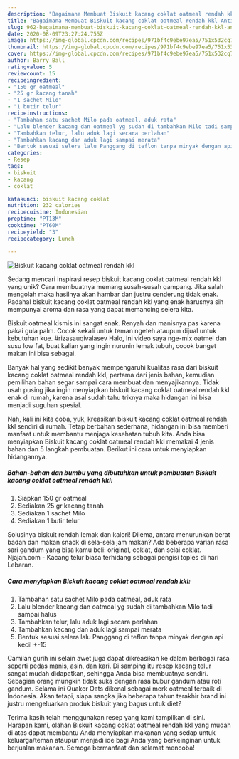```yaml
---
description: "Bagaimana Membuat Biskuit kacang coklat oatmeal rendah kkl Anti Gagal"
title: "Bagaimana Membuat Biskuit kacang coklat oatmeal rendah kkl Anti Gagal"
slug: 962-bagaimana-membuat-biskuit-kacang-coklat-oatmeal-rendah-kkl-anti-gagal
date: 2020-08-09T23:27:24.755Z
image: https://img-global.cpcdn.com/recipes/971bf4c9ebe97ea5/751x532cq70/biskuit-kacang-coklat-oatmeal-rendah-kkl-foto-resep-utama.jpg
thumbnail: https://img-global.cpcdn.com/recipes/971bf4c9ebe97ea5/751x532cq70/biskuit-kacang-coklat-oatmeal-rendah-kkl-foto-resep-utama.jpg
cover: https://img-global.cpcdn.com/recipes/971bf4c9ebe97ea5/751x532cq70/biskuit-kacang-coklat-oatmeal-rendah-kkl-foto-resep-utama.jpg
author: Barry Ball
ratingvalue: 5
reviewcount: 15
recipeingredient:
- "150 gr oatmeal"
- "25 gr kacang tanah"
- "1 sachet Milo"
- "1 butir telur"
recipeinstructions:
- "Tambahan satu sachet Milo pada oatmeal, aduk rata"
- "Lalu blender kacang dan oatmeal yg sudah di tambahkan Milo tadi sampai halus"
- "Tambahkan telur, lalu aduk lagi secara perlahan"
- "Tambahkan kacang dan aduk lagi sampai merata"
- "Bentuk sesuai selera lalu Panggang di teflon tanpa minyak dengan api kecil +-15"
categories:
- Resep
tags:
- biskuit
- kacang
- coklat

katakunci: biskuit kacang coklat 
nutrition: 232 calories
recipecuisine: Indonesian
preptime: "PT13M"
cooktime: "PT60M"
recipeyield: "3"
recipecategory: Lunch

---
```



![Biskuit kacang coklat oatmeal rendah kkl](https://img-global.cpcdn.com/recipes/971bf4c9ebe97ea5/751x532cq70/biskuit-kacang-coklat-oatmeal-rendah-kkl-foto-resep-utama.jpg)

Sedang mencari inspirasi resep biskuit kacang coklat oatmeal rendah kkl yang unik? Cara membuatnya memang susah-susah gampang. Jika salah mengolah maka hasilnya akan hambar dan justru cenderung tidak enak. Padahal biskuit kacang coklat oatmeal rendah kkl yang enak harusnya sih mempunyai aroma dan rasa yang dapat memancing selera kita.

Biskuit oatmeal kismis ini sangat enak. Renyah dan manisnya pas karena pakai gula palm. Cocok sekali untuk teman ngeteh ataupun dijual untuk kebutuhan kue. #rizasauqivalasev Halo, Ini video saya nge-mix oatmel dan susu low fat, buat kalian yang ingin nurunin lemak tubuh, cocok banget makan ini bisa sebagai.

Banyak hal yang sedikit banyak mempengaruhi kualitas rasa dari biskuit kacang coklat oatmeal rendah kkl, pertama dari jenis bahan, kemudian pemilihan bahan segar sampai cara membuat dan menyajikannya. Tidak usah pusing jika ingin menyiapkan biskuit kacang coklat oatmeal rendah kkl enak di rumah, karena asal sudah tahu triknya maka hidangan ini bisa menjadi suguhan spesial.


Nah, kali ini kita coba, yuk, kreasikan biskuit kacang coklat oatmeal rendah kkl sendiri di rumah. Tetap berbahan sederhana, hidangan ini bisa memberi manfaat untuk membantu menjaga kesehatan tubuh kita. Anda bisa menyiapkan Biskuit kacang coklat oatmeal rendah kkl memakai 4 jenis bahan dan 5 langkah pembuatan. Berikut ini cara untuk menyiapkan hidangannya.

<!--inarticleads1-->

##### Bahan-bahan dan bumbu yang dibutuhkan untuk pembuatan Biskuit kacang coklat oatmeal rendah kkl:

1. Siapkan 150 gr oatmeal
1. Sediakan 25 gr kacang tanah
1. Sediakan 1 sachet Milo
1. Sediakan 1 butir telur


Solusinya biskuit rendah lemak dan kalori! Dilema, antara menurunkan berat badan dan makan snack di sela-sela jam makan? Ada beberapa varian rasa sari gandum yang bisa kamu beli: original, coklat, dan selai coklat. Njajan.com - Kacang telur biasa terhidang sebagai pengisi toples di hari Lebaran. 

<!--inarticleads2-->

##### Cara menyiapkan Biskuit kacang coklat oatmeal rendah kkl:

1. Tambahan satu sachet Milo pada oatmeal, aduk rata
1. Lalu blender kacang dan oatmeal yg sudah di tambahkan Milo tadi sampai halus
1. Tambahkan telur, lalu aduk lagi secara perlahan
1. Tambahkan kacang dan aduk lagi sampai merata
1. Bentuk sesuai selera lalu Panggang di teflon tanpa minyak dengan api kecil +-15


Camilan gurih ini selain awet juga dapat dikreasikan ke dalam berbagai rasa seperti pedas manis, asin, dan kari. Di samping itu resep kacang telur sangat mudah didapatkan, sehingga Anda bisa membuatnya sendiri. Sebagian orang mungkin tidak suka dengan rasa bubur gandum atau roti gandum. Selama ini Quaker Oats dikenal sebagai merk oatmeal terbaik di Indonesia. Akan tetapi, siapa sangka jika beberapa tahun terakhir brand ini justru mengeluarkan produk biskuit yang bagus untuk diet? 

Terima kasih telah menggunakan resep yang kami tampilkan di sini. Harapan kami, olahan Biskuit kacang coklat oatmeal rendah kkl yang mudah di atas dapat membantu Anda menyiapkan makanan yang sedap untuk keluarga/teman ataupun menjadi ide bagi Anda yang berkeinginan untuk berjualan makanan. Semoga bermanfaat dan selamat mencoba!

